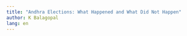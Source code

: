 ```yaml
---
title: "Andhra Elections: What Happened and What Did Not Happen"
author: K Balagopal
lang: en
---
```

